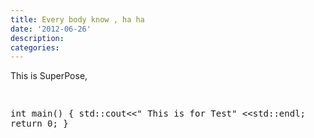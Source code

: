 ```yaml
---
title: Every body know , ha ha 
date: '2012-06-26'
description:
categories:
---
```


This is SuperPose,
<html>
<body>
<pre>

int main() {
std::cout<<" This is for Test" <<std::endl;
return 0;
}

</pre>
</body>
</html>